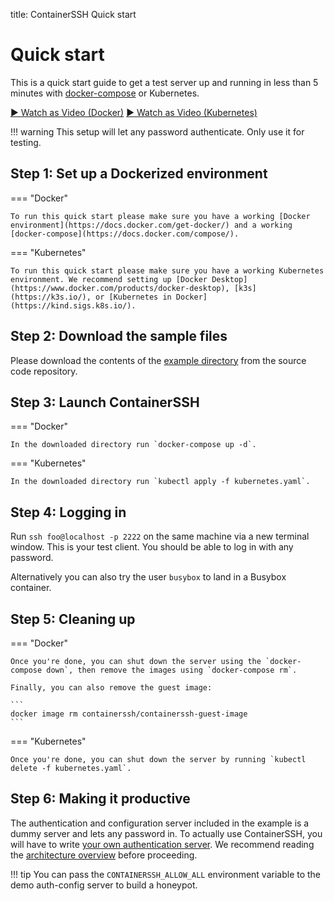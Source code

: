 title: ContainerSSH Quick start

<h1>Quick start</h1>

This is a quick start guide to get a test server up and running in less than 5 minutes with [docker-compose](https://docs.docker.com/compose/) or Kubernetes.

<p><a href="https://youtu.be/kyPKTJQTpw8" class="md-button">▶️ Watch as Video (Docker)</a> <a href="https://youtu.be/g6EagzAWTqA" class="md-button">▶️ Watch as Video (Kubernetes)</a></p>

!!! warning
    This setup will let any password authenticate. Only use it for testing.

## Step 1: Set up a Dockerized environment

=== "Docker"
    
    To run this quick start please make sure you have a working [Docker environment](https://docs.docker.com/get-docker/) and a working [docker-compose](https://docs.docker.com/compose/).
    
=== "Kubernetes"

    To run this quick start please make sure you have a working Kubernetes environment. We recommend setting up [Docker Desktop](https://www.docker.com/products/docker-desktop), [k3s](https://k3s.io/), or [Kubernetes in Docker](https://kind.sigs.k8s.io/).

## Step 2: Download the sample files

Please download the contents of the [example directory](https://github.com/ContainerSSH/examples/tree/main/quick-start) from the source code repository.
    
## Step 3: Launch ContainerSSH
    
=== "Docker"

    In the downloaded directory run `docker-compose up -d`.
    
=== "Kubernetes"

    In the downloaded directory run `kubectl apply -f kubernetes.yaml`.
    
## Step 4: Logging in
    
Run `ssh foo@localhost -p 2222` on the same machine via a new terminal window. This is your test client. You should be able to log in with any password.

Alternatively you can also try the user `busybox` to land in a Busybox container.

## Step 5: Cleaning up
    
=== "Docker"

    Once you're done, you can shut down the server using the `docker-compose down`, then remove the images using `docker-compose rm`.
    
    Finally, you can also remove the guest image:
    
    ```
    docker image rm containerssh/containerssh-guest-image
    ```

=== "Kubernetes"

    Once you're done, you can shut down the server by running `kubectl delete -f kubernetes.yaml`.
    
## Step 6: Making it productive

The authentication and configuration server included in the example is a dummy server and lets any password in. To actually use ContainerSSH, you will have to write [your own authentication server](authserver.md). We recommend reading the [architecture overview](architecture.md) before proceeding.

!!! tip
    You can pass the `CONTAINERSSH_ALLOW_ALL` environment variable to the demo auth-config server to build a honeypot.

